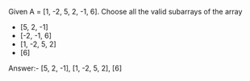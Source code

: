 Given A = [1, -2, 5, 2, -1, 6]. Choose all the valid subarrays of the array


* [5, 2, -1]
* [-2, -1, 6]
* [1, -2, 5, 2]
* [6]

Answer:- [5, 2, -1], [1, -2, 5, 2], [6]